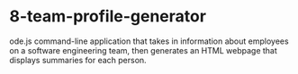 # 8-team-profile-generator
ode.js command-line application that takes in information about employees on a software engineering team, then generates an HTML webpage that displays summaries for each person.
